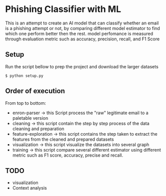 # Phishing Classifier with ML

This is an attempt to create an AI model that can classify whether an email is a phishing attempt or not, by comparing different model estimator to find which one perform better then the rest. model perfomance is measured through evaluation metric such as accuracy, precision, recall, and F1 Score

## Setup
Run the script bellow to prep the project and download the larger datasets

    $ python setup.py

## Order of execution
From top to bottom:
- enron-parser -> this Script process the "raw" legitimate email to a paletable version
- cleaning -> this script contain the step by step process of the data cleaning and preparation
- feature-exploration -> this script contains the step taken to extract the features from the cleaned and prepared datasets
- visualization -> this script visualize the datasets into several graph
- training -> this script compare several different estimator using different metric such as F1 score, accuracy, precise and recall.

## TODO
- visualization
- Context analysis
